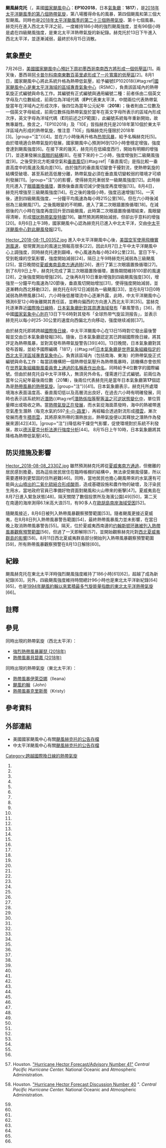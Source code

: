 **颶風赫克托**（，美國[國家颶風中心](../Page/國家颶風中心.md "wikilink")：**EP102018**，日本[氣象廳](../Page/氣象廳_\(日本\).md "wikilink")：**1817**），是[2018年太平洋颶風季的第八個](../Page/2018年太平洋颶風季.md "wikilink")[熱帶氣旋](../Page/熱帶氣旋.md "wikilink")，第八場獲得命名的風暴，第四個颶風和第三個大型颶風。同時也是[2018年太平洋颱風季的第二十三個熱帶氣旋](../Page/2018年太平洋颱風季.md "wikilink")、第十七個風暴。赫克托在進入西北太平洋之前，一度維持186小時的強烈颶風強度，並有96個小時是處在四級颶風強度，是東北太平洋熱帶氣旋的新紀錄。赫克托於13日下午進入西北太平洋，並逐漸減弱，最終於8月15日消散。

## 氣象歷史

7月26日，[美國國家颶風中心預計下周初](../Page/國家颶風中心.md "wikilink")[墨西哥南南西方將形成一個](../Page/墨西哥.md "wikilink")[低壓區](https://zh.wikipedia.org/wiki/低气压 "wikilink")\[1\]。兩天後，墨西哥[阿卡普尔科南南東數百英里處形成了一片寬廣的低壓區](../Page/阿卡普尔科.md "wikilink")\[2\]。8月1日，國家颶風中心將此系統升格為熱帶低氣壓，給予編號EP102018{{\#tag:ref|[國家颶風中心是東太平洋海域的](../Page/國家颶風中心.md "wikilink")[區域專責氣象中心](../Page/區域專責氣象中心.md "wikilink")（RSMC），負責該區域內的熱帶氣旋正式編號與命名工作。其編號有正式編號與通用編號二種：前者係由二個英文字母及六位數組成，前兩位為洋域代碼（**EP**代表東太平洋，中間兩位代表熱帶氣旋當年在洋域內之形成次序，後四位為當年公元紀年（**2018**）；後者則由二位數及一個英文字母組成，前兩位數係指熱帶氣旋於當年在英文字母所表示的區域內形成次序，英文字母為洋域代碼（**E**同前述之EP範圍），此編號系統每年重新開始，故無專屬性。換言之，「EP102018」及「10E」皆指赫克托是2018年第10個於東太平洋區域內形成的熱帶氣旋，惟注意「10E」指稱赫克托僅限於2018年\[3\]。|group="注"}}\[4\]。並在六小時後再升格為[热带风暴](https://zh.wikipedia.org/wiki/热带风暴 "wikilink")，給予名稱赫克托\[5\]。由於環境適合熱帶氣旋的發展，國家颶風中心預測96到120小時會穩定增強，強度會達到颶風強度\[6\]。在接下來的幾天，赫克托在低緯度西行，開始有明顯的增強\[7\]，並逐漸發展出[風眼的結構](../Page/風眼.md "wikilink")\[8\]。在接下來的十二小時，強度增強到二級颶風強度\[9\]。之後受到北方乾燥空氣和[垂直風切](../Page/风切变.md "wikilink"){{\#tag:ref|「垂直風切」是指比較一垂直高度中的風速及風向差\[10\]。由於強烈的垂直風切變會干擾對流，使熱帶氣旋的結構受破壞、甚至系統高低層分離，熱帶氣旋必須在垂直風切變較弱的環境才可順利發展\[11\]。|group="注"}}的影響，使得赫克托漸弱至一級颶風強度\[12\]。此時赫克托進入了[眼牆置換循環](../Page/眼牆置換循環.md "wikilink")，置換後垂直風切減少使強度再度增強\[13\]。8月4日，赫克托增強至三級颶風強度\[14\]。在之後的幾個小時，強度迅速增強\[15\]。一天後，達到四級颶風強度，一分鐘平均風速為每小時215公里\[16\]。但在六小時後減弱為三級颶風\[17\]。之後風眼變的不明顯，進入了第二次眼牆置換循環\[18\]。在減弱後的六小時在強度再度回升至四級颶風，此時第二次眼牆置換循環結束，風眼變得清晰，形成[環狀熱帶氣旋特徵](../Page/環狀熱帶氣旋.md "wikilink")\[19\]。雖然預測將開始減弱，但卻出乎意料的增強\[20\]。8月6日上午3時，國家颶風中心認為赫克托已進入中北太平洋，交由[中太平洋颶風中心對此颶風發報](../Page/中太平洋颶風中心.md "wikilink")\[21\]。

[Hector_2018-08-11_0035Z.jpg](https://zh.wikipedia.org/wiki/File:Hector_2018-08-11_0035Z.jpg "fig:Hector_2018-08-11_0035Z.jpg")
進入中太平洋颶風中心後，[美国空军使用飛機實測風速](../Page/美国空军.md "wikilink")，發現實測出的風速比預報高很多\[22\]，因此8月7日上午中太平洋颶風中心上調強度，同時赫克托達到巔峰，中心風速為每小時249公里\[23\]。當日下午，受到乾燥的空氣影響，強度開始減弱\[24\]，隔日上午9時赫克托減弱為三級颶風\[25\]，當日晚間從[夏威夷南島南方通過時](../Page/夏威夷島.md "wikilink")\[26\]，進行了第三次眼牆置換循環\[27\]。到了8月9日上午，赫克托完成了第三次眼牆置換循環，置換期間維持100節的風速\[28\]，之後強度開始增強\[29\]。之後再8月10日重新增強到四級颶風強度\[30\]，增強至一分鐘平均風速為120節後，垂直風切開始增加\[31\]，使得強度開始減弱，並逐漸轉向西北移動\[32\]，赫克托在8月12日減弱為一級颶風\[33\]，並在8月13日0時減弱為熱帶風暴\[34\]，六小時後低層環流中心逐漸外露，此時，中太平洋颶風中心預測6至12小時後離開其責任區，並轉向偏西的方向進入西北太平洋\[35\]。當赫克托逐漸靠近[國際換日線時](https://zh.wikipedia.org/wiki/國際換日線 "wikilink")，[日本氣象廳針對其周遭海域發布](https://zh.wikipedia.org/wiki/日本氣象廳 "wikilink")「暴風警告」\[36\]，而中國[國家氣象中心則在](https://zh.wikipedia.org/wiki/國家氣象中心 "wikilink")13日下午6時對其發布「全球热带气旋监测报告」，並表示赫克托以每小时25-30公里的速度向西偏北方向移动，强度继续减弱\[37\]。

由於赫克托即將跨越[國際換日線](https://zh.wikipedia.org/wiki/國際換日線 "wikilink")，中太平洋颶風中心在13日15時對它發出最後警報並交由日本氣象廳發報\[38\]。隨後，日本氣象廳認定其已跨越國際換日線，將其評定為熱帶風暴，並對其發布熱帶氣旋警告\[39\]\[40\]。13日晚間，日本氣象廳對其發布首報，並給予國際編碼「1817」{{\#tag:ref|[日本氣象廳是](../Page/氣象廳_\(日本\).md "wikilink")[世界氣象組織指定的西北太平洋](https://zh.wikipedia.org/wiki/世界氣象組織 "wikilink")[區域專責氣象中心](../Page/區域專責氣象中心.md "wikilink")，負責該區域內（包括南海、東海）的熱帶氣旋正式編號與命名工作：每當該機構把一個熱帶低氣壓升為熱帶風暴時，該機構亦會依照在[世界氣象組織](https://zh.wikipedia.org/wiki/世界氣象組織 "wikilink")[颱風委員會上通過的名稱表作出命名](../Page/颱風委員會.md "wikilink")，同時給予4位數字的國際編號。但由於赫克托自中太平洋移入，無須另外命名，僅需進行正式編號。前兩位為當年公元紀年最後兩位數（20**18**），後兩位代表赫克托是當年日本氣象廳第**17**個認為是[熱帶風暴的](https://zh.wikipedia.org/wiki/熱帶風暴 "wikilink")[熱帶氣旋](../Page/熱帶氣旋.md "wikilink")。|group="注"}}\[41\]。日本氣象廳表示，赫克托所處環境海水表面溫度高、垂直風切低以及高層流出良好，在過去六小時有明確發展，同時也表示該系統附近[潛熱](../Page/潛熱.md "wikilink"){{\#tag:ref|[潛熱係指等壓等溫之可逆狀態變化中](../Page/潛熱.md "wikilink")，單位質量釋出或吸收之熱。當[熱帶氣旋正在發展](../Page/熱帶氣旋.md "wikilink")，而水氣從海面蒸發時，海中的熱被帶進空氣產生潛熱（每克水氣約597[卡-{}-路里](../Page/卡路里.md "wikilink")），再經輻合透過對流形成[積雲](https://zh.wikipedia.org/wiki/積雲 "wikilink")，漸次發展而產生[積雨雲](https://zh.wikipedia.org/wiki/積雨雲 "wikilink")，其將原來所帶的潛熱放出，熱帶氣旋便以其釋放之潛熱作為發展來源\[42\]\[43\]。|group="注"}}降低和干燥空气影響，促使環境對於系統不利發展，故以[德沃夏克分析法進行強度分析](../Page/德沃夏克分析法.md "wikilink")\[44\]。
8月15日上午10時，日本氣象廳將其降格為熱帶低氣壓\[45\]。

## 防災措施及影響

[Hector_2018-08-08_2330Z.jpg](https://zh.wikipedia.org/wiki/File:Hector_2018-08-08_2330Z.jpg "fig:Hector_2018-08-08_2330Z.jpg")
雖然預測赫克托將從[夏威夷南方通過](https://zh.wikipedia.org/wiki/夏威夷 "wikilink")，但撤離的居民感到擔憂。因為這些居民居住在臨時帳棚的結構中，無法承受颶風侵襲，所以需要遷移到更堅固的住所避難\[46\]。同時，當地居民也擔心颶風帶來的水氣還有可能與[火山噴出的](../Page/火山.md "wikilink")[二氧化硫結合形成](../Page/二氧化硫.md "wikilink")[酸雨](../Page/酸雨.md "wikilink")，造成基礎設施和農作物的破壞，及汙染民生用水，當地政府官員已準備好物資面對颶風和火山帶來的衝擊\[47\]。夏威夷島在8月7日進入緊急狀態\[48\]，隔天關閉了數個投票所及海濱公園\[49\]\[50\]，第二天在南邊的海岸測得6.1米高大浪\[51\]，有90多人在[歐胡島南岸海域受困](../Page/歐胡島.md "wikilink")\[52\]。

隨颶風接近，8月6日被列入熱帶風暴觀察預警範圍\[53\]。隨者颶風更接近夏威夷，在8月8日列入熱帶風暴警告範圍\[54\]，最終熱帶風暴風力並未影響，在當日晚上取消熱帶風暴警告\[55\]。隔天，位於夏威夷西南邊的[约翰斯顿环礁被列入熱帶風暴觀察預警範圍](../Page/约翰斯顿环礁.md "wikilink")\[56\]，但過了一天即解除\[57\]，並開始觀察赫克托對[西北夏威夷群島的影響](https://zh.wikipedia.org/wiki/西北夏威夷群島 "wikilink")\[58\]。8月11日西北夏威夷群島部分開始列入熱帶風暴觀察預警範圍\[59\]，所有熱帶風暴觀察預警在8月13日解除\[60\]。

## 紀錄

颶風赫克托在東北太平洋時強烈颶風強度維持了186小時\[61\]\[62\]，超越了成為新紀錄\[63\]，另外，四級颶風強度維持時間總計96小時也是東北太平洋新紀錄\[64\]\[65\]，也是[1994年颶風約翰以來累積最多](../Page/颶風約翰_\(1994年\).md "wikilink")[气旋能量指数的東北太平洋熱帶氣旋](../Page/气旋能量指数.md "wikilink")\[66\]。

## 註釋

<references group="注" />

## 參見

同時出現的熱帶氣旋（西北太平洋）：

  - [強烈熱帶風暴麗琵
    (2018年)](https://zh.wikipedia.org/wiki/強烈熱帶風暴麗琵_\(2018年\) "wikilink")
  - [熱帶風暴貝碧嘉 (2018年)](../Page/熱帶風暴貝碧嘉_\(2018年\).md "wikilink")

同時出現的熱帶氣旋（東北太平洋）：

  - [熱帶風暴伊萊亞娜](../Page/2018年太平洋颶風季.md "wikilink")（Ileana）
  - [颶風約翰](../Page/2018年太平洋颶風季.md "wikilink")（John）
  - [熱帶風暴克里斯蒂](../Page/2018年太平洋颶風季.md "wikilink")（Kristy）

## 參考資料

## 外部連結

  - 美國國家颶風中心有關[颶風赫克托的公告存檔](https://www.nhc.noaa.gov/archive/2018/HECTOR.shtml)
  - 中太平洋颶風中心有關[颶風赫克托的公告存檔](http://www.prh.noaa.gov/cphc/tcpages/archive.php?stormid=EP102018)

[Category:跨越國際換日線的熱帶氣旋](https://zh.wikipedia.org/wiki/Category:跨越國際換日線的熱帶氣旋 "wikilink")

1.

2.

3.

4.

5.

6.

7.

8.

9.

10.

11.

12.

13.

14.

15.

16.

17.

18.

19.

20.

21.

22.

23.

24.

25.

26.

27.

28.

29.

30.

31.

32.

33.

34.

35.

36.

37.

38.

39.

40.

41.

42.

43.

44.

45.

46.

47.

48.

49.

50.

51.

52.

53.

54.

55.

56.

57. Houston. ["Hurricane Hector Forecast/Advisory
    Number 41"](http://www.prh.noaa.gov/cphc/tcpages/archive/2018/TCMCP1.EP102018.041.201808101445)
     *Central Pacific Hurricane Center.* National Oceanic and
    Atmospheric Administration.

58. Houston. ["Hurricane Hector Forecast Discussion
    Number 40](http://www.prh.noaa.gov/cphc/tcpages/archive/2018/TCDCP1.EP102018.040.201808100915)
    ". *Central Pacific Hurricane Center.* National Oceanic and
    Atmospheric Administration.

59.

60.
61.

62.

63.

64.

65.

66.